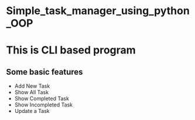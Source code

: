 # Simple_task_manager_using_python_OOP
# This is CLI based program

## Some basic features
- Add New Task
- Show All Task
- Show Completed Task
- Show Incompleted Task
- Update a Task
